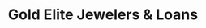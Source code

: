 ---
title: "Gold Elite Jewelers & Loans"
url: /broadview/gold-elite-jewelers-und-loans/
shop: Leiher
---